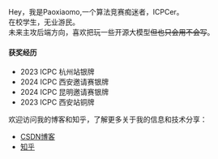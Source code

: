 Hey，我是Paoxiaomo,一个算法竞赛痴迷者，ICPCer。<br>
在校学生，无业游民。<br>
未来主攻后端方向，喜欢把玩一些开源大模型<del>但也只会用不会写</del>。



#### 获奖经历

- 2023 ICPC 杭州站银牌
- 2024 ICPC 西安邀请赛银牌
- 2024 ICPC 昆明邀请赛银牌
- 2023 ICPC 西安站铜牌


欢迎访问我的博客和知乎，了解更多关于我的信息和技术分享：

- [CSDN博客](https://blog.csdn.net/fans2306)
- [知乎](https://www.zhihu.com/people/fan-tiao-lou-de-bai-zhu-dan)
